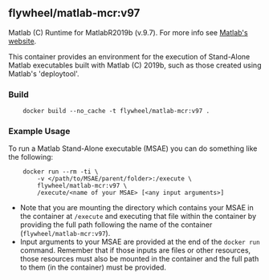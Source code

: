 ## flywheel/matlab-mcr:v97

Matlab (C) Runtime for MatlabR2019b (v.9.7). For more info see [Matlab's website](http://www.mathworks.com/products/compiler/mcr/).

This container provides an environment for the execution of Stand-Alone Matlab executables built with Matlab (C) 2019b, such as those created using Matlab's 'deploytool'.

### Build ###
```
    docker build --no_cache -t flywheel/matlab-mcr:v97 .
```

### Example Usage ###
To run a Matlab Stand-Alone executable (MSAE) you can do something like the following:
```
    docker run --rm -ti \
        -v </path/to/MSAE/parent/folder>:/execute \
        flywheel/matlab-mcr:v97 \
        /execute/<name of your MSAE> [<any input arguments>]
```

* Note that you are mounting the directory which contains your MSAE in the container at ```/execute``` and executing that file within the container by providing the full path following the name of the container (```flywheel/matlab-mcr:v97```).
* Input arguments to your MSAE are provided at the end of the ```docker run``` command. Remember that if those inputs are files or other resources, those resources must also be mounted in the container and the full path to them (in the container) must be provided.
